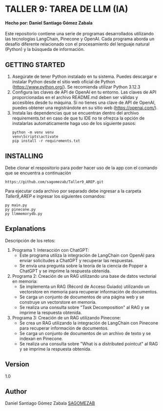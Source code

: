 # TALLER 9: TAREA DE LLM (IA)
#### Hecho por: Daniel Santiago Gómez Zabala

Este repositorio contiene una serie de programas desarrollados utilizando las tecnologías LangChain, Pinecone y OpenAI. Cada programa aborda un desafío diferente relacionado con el procesamiento del lenguaje natural (Python) y la búsqueda de información.

## GETTING STARTED

1. Asegúrate de tener Python instalado en tu sistema. Puedes descargar e instalar Python desde el sitio web oficial de Python (https://www.python.org/). Se recomienda utilizar Python 3.12.3
2. Configura las claves de API de OpenAI en tu entorno. Las claves de API proporcionadas en el archivo README.md deben ser válidas y accesibles desde tu máquina. Si no tienes una clave de API de OpenAI, puedes obtener una registrándote en su sitio web (https://openai.com/).
3. Instala las dependencias que se encuentran dentro del archivo requirements.txt en caso de que tu IDE no te ofrezca la opción de instalarlas automaticamente haga uso de los siguiente pasos:
    ```
    python -m venv venv
    venv\Scripts\activate
    pip install -r requirements.txt
    ``` 

## INSTALLING

Debe clonar el respositorio para poder hacer uso de la app con el comando que se encuentra a continuación

```
https://github.com/sagomezab/Taller9_AREP.git
```

Para ejecutar cada archivo por separado debe ingresar a la carpeta *Taller9_AREP* e ingresar los siguientes comandos:

```
py main.py
py pinecone.py
py llmmemorydb.py
```
## Explanations

Descripción de los retos:

1. Programa 1: Interacción con ChatGPT:
    - Este programa utiliza la integración de LangChain con OpenAI para enviar solicitudes a ChatGPT y recuperar las respuestas.
    - Se envía una pregunta sobre la teoría de la ciencia de Popper a ChatGPT y se imprime la respuesta obtenida.
2. Programa 2: Creación de un RAG utilizando una base de datos vectorial en memoria:
    - Se implementa un RAG (Récord de Acceso Guiado) utilizando un vectorstore en memoria para recuperar información de documentos.
    - Se carga un conjunto de documentos de una página web y se construye un vectorstore en memoria.
    - Se realiza una consulta sobre "Task Decomposition" al RAG y se imprime la respuesta obtenida.
3. Programa 3: Creación de un RAG utilizando Pinecone:
    - Se crea un RAG utilizando la integración de LangChain con Pinecone para recuperar información de documentos.
    - Se carga un conjunto de documentos de un archivo de texto y se indexan en Pinecone.
    - Se realiza una consulta sobre "What is a distributed pointcut" al RAG y se imprime la respuesta obtenida.

## Version

1.0
## Author

Daniel Santiago Gómez Zabala [SAGOMEZAB](https://github.com/sagomezab)
